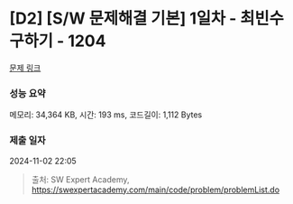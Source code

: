 # [D2] [S/W 문제해결 기본] 1일차 - 최빈수 구하기 - 1204 

[문제 링크](https://swexpertacademy.com/main/code/problem/problemDetail.do?contestProbId=AV13zo1KAAACFAYh) 

### 성능 요약

메모리: 34,364 KB, 시간: 193 ms, 코드길이: 1,112 Bytes

### 제출 일자

2024-11-02 22:05



> 출처: SW Expert Academy, https://swexpertacademy.com/main/code/problem/problemList.do